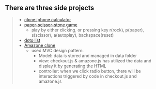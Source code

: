 ## There are three side projects  

> - [clone iphone calculator](https://andydiii.github.io/JS/projects/Calculator.html)
> - [paper-scissor-stone game](https://andydiii.github.io/JS/projects/rock-paper-scissors.html)
>   - play by either clicking, or pressing key r(rock), p(paper), s(scissor), a(autoplay), backspace(reset)
> - [doto list](https://andydiii.github.io/JS/projects/todo-list.html)
> - [Amazone clone](https://andydiii.github.io/JS/less13-amazon-project/amazon.html)
>   - used MVC design pattern. 
>       - Model: data is stored and managed in data folder
>       - view: checkout.js & amazone.js has utilized the data and display it by generating the HTML
>       - controller: when we click radio button, there will be interactions triggered by code in checkout.js and amazone.js

